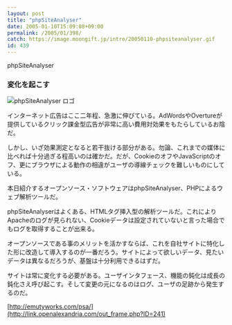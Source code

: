 ```yaml
---
layout: post
title: "phpSiteAnalyser"
date: 2005-01-10T15:09:08+09:00
permalink: /2005/01/398/
catch: https://image.moongift.jp/intro/20050110-phpsiteanalyser.gif
id: 439
---
```

phpSiteAnalyser  
<!--more-->

### 変化を起こす
  

![phpSiteAnalyser ロゴ](https://image.moongift.jp/intro/20050110-phpsiteanalyser.gif "phpSiteAnalyser ロゴ")

  

インターネット広告はここ二年程、急激に伸びている。AdWordsやOvertureが提供しているクリック課金型広告が非常に高い費用対効果をもたらしているお陰だ。

  

しかし、いざ効果測定となると若干抜ける部分がある。勿論、これまでの媒体に比べれば十分過ぎる程高いのは確かだ。だが、CookieのオフやJavaScriptのオフ、更にブラウザによる動作の相違がユーザの導線チェックを難しいものにしている。

  

本日紹介するオープンソース・ソフトウェアはphpSiteAnalyser、PHPによるウェブ解析ツールだ。

  

phpSiteAnalyserはよくある、HTMLタグ挿入型の解析ツールだ。これによりApacheのログが見られない、Cookieデータは設定されていないと言った場合でもログを取得することが出来る。

  

オープンソースである事のメリットを活かすならば、これを自社サイトに特化した形に改造して導入するのが一番だろう。サイトによって欲しいデータ、見たいデータは異なるだろうが、基盤は十分利用できるはずだ。

  

サイトは常に変化する必要がある。ユーザインタフェース、機能の鈍化は成長の鈍化さえ呼び起こす。そして変更の元になるのはログ、ユーザの足跡から発生するのだ。

  

[http://emutyworks.com/psa/](http://link.openalexandria.com/out_frame.php?ID=241)

